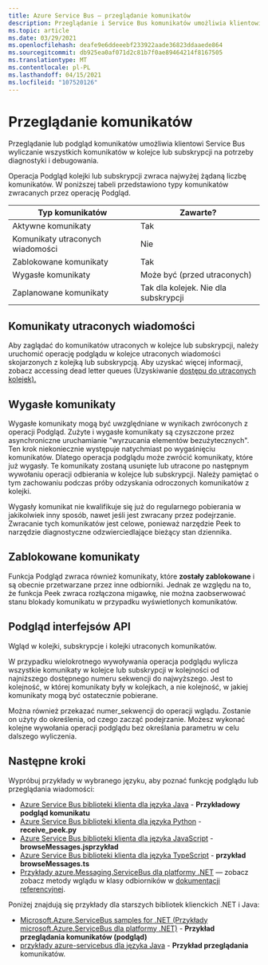 ```yaml
---
title: Azure Service Bus — przeglądanie komunikatów
description: Przeglądanie i Service Bus komunikatów umożliwia klientowi Azure Service Bus wyliczanie wszystkich komunikatów w kolejce lub subskrypcji.
ms.topic: article
ms.date: 03/29/2021
ms.openlocfilehash: deafe9e6ddeeebf233922aade36823ddaaede864
ms.sourcegitcommit: db925ea0af071d2c81b7f0ae89464214f8167505
ms.translationtype: MT
ms.contentlocale: pl-PL
ms.lasthandoff: 04/15/2021
ms.locfileid: "107520126"
---
```

# <a name="message-browsing"></a>Przeglądanie komunikatów
Przeglądanie lub podgląd komunikatów umożliwia klientowi Service Bus wyliczanie wszystkich komunikatów w kolejce lub subskrypcji na potrzeby diagnostyki i debugowania.

Operacja Podgląd kolejki lub subskrypcji zwraca najwyżej żądaną liczbę komunikatów. W poniższej tabeli przedstawiono typy komunikatów zwracanych przez operację Podgląd. 

| Typ komunikatów | Zawarte? | 
| ---------------- | ----- | 
| Aktywne komunikaty | Tak |
| Komunikaty utraconych wiadomości | Nie | 
| Zablokowane komunikaty | Tak |
| Wygasłe komunikaty |  Może być (przed utraconych) |
| Zaplanowane komunikaty | Tak dla kolejek. Nie dla subskrypcji |

## <a name="dead-lettered-messages"></a>Komunikaty utraconych wiadomości
Aby zaglądać do komunikatów utraconych w kolejce lub subskrypcji, należy uruchomić operację podglądu w kolejce utraconych wiadomości skojarzonych z kolejką lub subskrypcją.  Aby uzyskać więcej informacji, zobacz accessing dead letter queues (Uzyskiwanie [dostępu do utraconych kolejek).](service-bus-dead-letter-queues.md#path-to-the-dead-letter-queue)

## <a name="expired-messages"></a>Wygasłe komunikaty
Wygasłe komunikaty mogą być uwzględniane w wynikach zwróconych z operacji Podgląd. Zużyte i wygasłe komunikaty są czyszczone przez asynchroniczne uruchamianie "wyrzucania elementów bezużytecznych". Ten krok niekoniecznie występuje natychmiast po wygaśnięciu komunikatów. Dlatego operacja podglądu może zwrócić komunikaty, które już wygasły. Te komunikaty zostaną usunięte lub utracone po następnym wywołaniu operacji odbierania w kolejce lub subskrypcji. Należy pamiętać o tym zachowaniu podczas próby odzyskania odroczonych komunikatów z kolejki. 

Wygasły komunikat nie kwalifikuje się już do regularnego pobierania w jakikolwiek inny sposób, nawet jeśli jest zwracany przez podejrzanie. Zwracanie tych komunikatów jest celowe, ponieważ narzędzie Peek to narzędzie diagnostyczne odzwierciedlające bieżący stan dziennika.

## <a name="locked-messages"></a>Zablokowane komunikaty
Funkcja Podgląd zwraca również komunikaty, które **zostały zablokowane** i są obecnie przetwarzane przez inne odbiorniki. Jednak ze względu na to, że funkcja Peek zwraca rozłączona migawkę, nie można zaobserwować stanu blokady komunikatu w przypadku wyświetlonych komunikatów.

## <a name="peek-apis"></a>Podgląd interfejsów API
Wgląd w kolejki, subskrypcje i kolejki utraconych komunikatów. 

W przypadku wielokrotnego wywoływania operacja podglądu wylicza wszystkie komunikaty w kolejce lub subskrypcji w kolejności od najniższego dostępnego numeru sekwencji do najwyższego. Jest to kolejność, w której komunikaty były w kolejkach, a nie kolejność, w jakiej komunikaty mogą być ostatecznie pobierane.

Można również przekazać numer_sekwencji do operacji wglądu. Zostanie on użyty do określenia, od czego zacząć podejrzanie. Możesz wykonać kolejne wywołania operacji podglądu bez określania parametru w celu dalszego wyliczenia.

## <a name="next-steps"></a>Następne kroki
Wypróbuj przykłady w wybranego języku, aby poznać funkcję podglądu lub przeglądania wiadomości:

- [Azure Service Bus biblioteki klienta dla języka Java](/samples/azure/azure-sdk-for-java/servicebus-samples/)  -  **Przykładowy podgląd komunikatu**
- [Azure Service Bus biblioteki klienta dla języka Python](/samples/azure/azure-sdk-for-python/servicebus-samples/)  -  **receive_peek.py**
- [Azure Service Bus biblioteki klienta dla języka JavaScript](/samples/azure/azure-sdk-for-js/service-bus-javascript/)  -  **browseMessages.jsprzykład**
- [Azure Service Bus biblioteki klienta dla języka TypeScript](/samples/azure/azure-sdk-for-js/service-bus-typescript/)  -  **przykład browseMessages.ts**
- [Przykłady azure.Messaging.ServiceBus dla platformy .NET](/samples/azure/azure-sdk-for-net/azuremessagingservicebus-samples/) — zobacz zobacz metody wglądu w klasy odbiorników w [dokumentacji referencyjnej](/dotnet/api/azure.messaging.servicebus).

Poniżej znajdują się przykłady dla starszych bibliotek klienckich .NET i Java:
- [Microsoft.Azure.ServiceBus samples for .NET (Przykłady microsoft.Azure.ServiceBus dla platformy .NET)](https://github.com/Azure/azure-service-bus/tree/master/samples/DotNet/Microsoft.Azure.ServiceBus/)  -  **Przykład przeglądania komunikatów (podgląd)** 
- [przykłady azure-servicebus dla języka Java](https://github.com/Azure/azure-service-bus/tree/master/samples/Java/azure-servicebus/MessageBrowse)  -  **Przykład przeglądania** komunikatów. 
